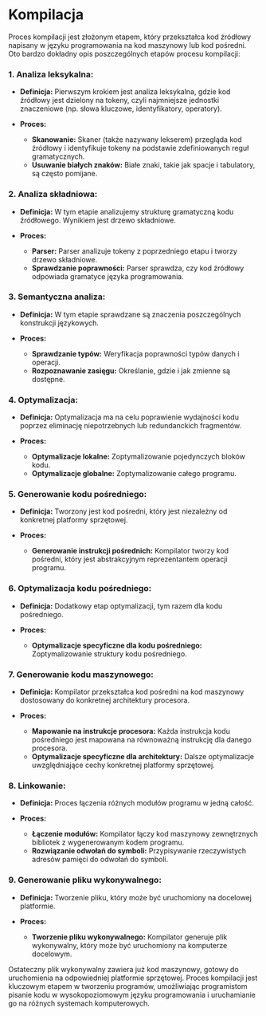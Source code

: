 # Kompilacja

Proces kompilacji jest złożonym etapem, który przekształca kod źródłowy napisany w języku programowania na kod maszynowy lub kod pośredni. Oto bardzo dokładny opis poszczególnych etapów procesu kompilacji:

### 1. Analiza leksykalna:

- **Definicja:** Pierwszym krokiem jest analiza leksykalna, gdzie kod źródłowy jest dzielony na tokeny, czyli najmniejsze jednostki znaczeniowe (np. słowa kluczowe, identyfikatory, operatory).

- **Proces:**
  - **Skanowanie:** Skaner (także nazywany lekserem) przegląda kod źródłowy i identyfikuje tokeny na podstawie zdefiniowanych reguł gramatycznych.
  - **Usuwanie białych znaków:** Białe znaki, takie jak spacje i tabulatory, są często pomijane.

### 2. Analiza składniowa:

- **Definicja:** W tym etapie analizujemy strukturę gramatyczną kodu źródłowego. Wynikiem jest drzewo składniowe.

- **Proces:**
  - **Parser:** Parser analizuje tokeny z poprzedniego etapu i tworzy drzewo składniowe.
  - **Sprawdzanie poprawności:** Parser sprawdza, czy kod źródłowy odpowiada gramatyce języka programowania.

### 3. Semantyczna analiza:

- **Definicja:** W tym etapie sprawdzane są znaczenia poszczególnych konstrukcji językowych.

- **Proces:**
  - **Sprawdzanie typów:** Weryfikacja poprawności typów danych i operacji.
  - **Rozpoznawanie zasięgu:** Określanie, gdzie i jak zmienne są dostępne.

### 4. Optymalizacja:

- **Definicja:** Optymalizacja ma na celu poprawienie wydajności kodu poprzez eliminację niepotrzebnych lub redundanckich fragmentów.

- **Proces:**
  - **Optymalizacje lokalne:** Zoptymalizowanie pojedynczych bloków kodu.
  - **Optymalizacje globalne:** Zoptymalizowanie całego programu.

### 5. Generowanie kodu pośredniego:

- **Definicja:** Tworzony jest kod pośredni, który jest niezależny od konkretnej platformy sprzętowej.

- **Proces:**
  - **Generowanie instrukcji pośrednich:** Kompilator tworzy kod pośredni, który jest abstrakcyjnym reprezentantem operacji programu.

### 6. Optymalizacja kodu pośredniego:

- **Definicja:** Dodatkowy etap optymalizacji, tym razem dla kodu pośredniego.

- **Proces:**
  - **Optymalizacje specyficzne dla kodu pośredniego:** Zoptymalizowanie struktury kodu pośredniego.

### 7. Generowanie kodu maszynowego:

- **Definicja:** Kompilator przekształca kod pośredni na kod maszynowy dostosowany do konkretnej architektury procesora.

- **Proces:**
  - **Mapowanie na instrukcje procesora:** Każda instrukcja kodu pośredniego jest mapowana na równoważną instrukcję dla danego procesora.
  - **Optymalizacje specyficzne dla architektury:** Dalsze optymalizacje uwzględniające cechy konkretnej platformy sprzętowej.

### 8. Linkowanie:

- **Definicja:** Proces łączenia różnych modułów programu w jedną całość.

- **Proces:**
  - **Łączenie modułów:** Kompilator łączy kod maszynowy zewnętrznych bibliotek z wygenerowanym kodem programu.
  - **Rozwiązanie odwołań do symboli:** Przypisywanie rzeczywistych adresów pamięci do odwołań do symboli.

### 9. Generowanie pliku wykonywalnego:

- **Definicja:** Tworzenie pliku, który może być uruchomiony na docelowej platformie.

- **Proces:**
  - **Tworzenie pliku wykonywalnego:** Kompilator generuje plik wykonywalny, który może być uruchomiony na komputerze docelowym.

Ostateczny plik wykonywalny zawiera już kod maszynowy, gotowy do uruchomienia na odpowiedniej platformie sprzętowej. Proces kompilacji jest kluczowym etapem w tworzeniu programów, umożliwiając programistom pisanie kodu w wysokopoziomowym języku programowania i uruchamianie go na różnych systemach komputerowych.